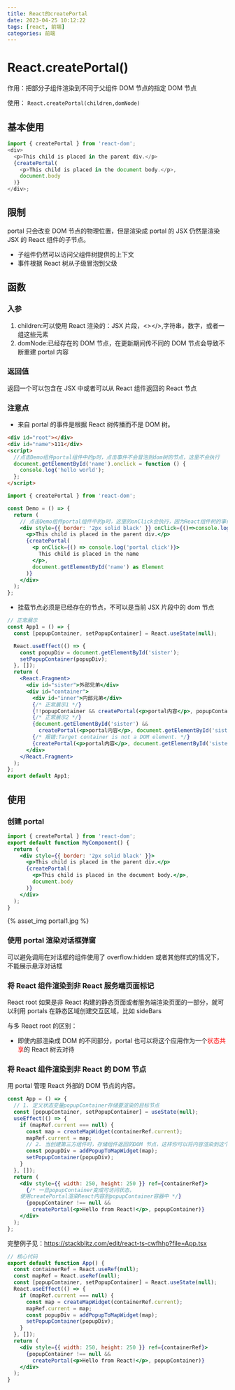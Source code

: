 ```yaml
---
title: React的createPortal
date: 2023-04-25 10:12:22
tags: [react, 前端]
categories: 前端
---
```


# React.createPortal()

作用：把部分子组件渲染到不同于父组件 DOM 节点的指定 DOM 节点

使用：
`React.createPortal(children,domNode)`

## 基本使用

```javascript
import { createPortal } from 'react-dom';
<div>
  <p>This child is placed in the parent div.</p>
  {createPortal(
    <p>This child is placed in the document body.</p>,
    document.body
  )}
</div>;
```

## 限制

portal 只会改变 DOM 节点的物理位置，但是渲染成 portal 的 JSX 仍然是渲染 JSX 的 React 组件的子节点。

- 子组件仍然可以访问父组件树提供的上下文
- 事件根据 React 树从子级冒泡到父级

## 函数

### 入参

1. children:可以使用 React 渲染的：JSX 片段，<></>,字符串，数字，或者一组这些元素
2. domNode:已经存在的 DOM 节点，在更新期间传不同的 DOM 节点会导致不断重建 portal 内容

### 返回值

返回一个可以包含在 JSX 中或者可以从 React 组件返回的 React 节点

### 注意点

- 来自 portal 的事件是根据 React 树传播而不是 DOM 树。

```html
<div id="root"></div>
<div id="name">111</div>
<script>
  //点击Demo组件portal组件中的p时，点击事件不会冒泡到dom树的节点，这里不会执行
  document.getElementById('name').onclick = function () {
    console.log('hello world');
  };
</script>
```

```jsx
import { createPortal } from 'react-dom';

const Demo = () => {
  return (
    // 点击Demo组件portal组件中的p时，这里的onClick会执行，因为React组件树的事件冒泡
    <div style={{ border: '2px solid black' }} onClick={()=>console.log("root div click")}>
      <p>This child is placed in the parent div.</p>
      {createPortal(
        <p onClick={() => console.log('portal click')}>
          This child is placed in the name
        </p>,
        document.getElementById('name') as Element
      )}
    </div>
  );
};
```

- 挂载节点必须是已经存在的节点，不可以是当前 JSX 片段中的 dom 节点

```jsx
// 正常展示
const App1 = () => {
  const [popupContainer, setPopupContainer] = React.useState(null);

  React.useEffect(() => {
    const popupDiv = document.getElementById('sister');
    setPopupContainer(popupDiv);
  }, []);
  return (
    <React.Fragment>
      <div id="sister">外部兄弟</div>
      <div id="container">
        <div id="inner">内部兄弟</div>
        {/* 正常展示1 */}
        {!!popupContainer && createPortal(<p>portal内容</p>, popupContainer)}
        {/* 正常展示2 */}
        {document.getElementById('sister') &&
          createPortal(<p>portal内容</p>, document.getElementById('sister'))}
        {/* 报错:Target container is not a DOM element. */}
        {createPortal(<p>portal内容</p>, document.getElementById('sister'))}
      </div>
    </React.Fragment>
  );
};
export default App1;
```

## 使用

### 创建 portal

```jsx
import { createPortal } from 'react-dom';
export default function MyComponent() {
  return (
    <div style={{ border: '2px solid black' }}>
      <p>This child is placed in the parent div.</p>
      {createPortal(
        <p>This child is placed in the document body.</p>,
        document.body
      )}
    </div>
  );
}
```

{% asset_img portal1.jpg %}

### 使用 portal 渲染对话框弹窗

可以避免调用在对话框的组件使用了 overflow:hidden 或者其他样式的情况下，不能展示悬浮对话框

### 将 React 组件渲染到非 React 服务端页面标记

React root 如果是非 React 构建的静态页面或者服务端渲染页面的一部分，就可以利用 portals 在静态区域创建交互区域，比如 sideBars

与多 React root 的区别：

- 即使内部渲染成 DOM 的不同部分，portal 也可以将这个应用作为一个<font color="red">状态共享</font>的 React 树去对待

### 将 React 组件渲染到非 React 的 DOM 节点

用 portal 管理 React 外部的 DOM 节点的内容。

```jsx
const App = () => {
  // 1. 定义状态变量popupContainer存储要渲染的目标节点
  const [popupContainer, setPopupContainer] = useState(null);
  useEffect(() => {
    if (mapRef.current === null) {
      const map = createMapWidget(containerRef.current);
      mapRef.current = map;
      // 2. 当创建第三方组件时，存储组件返回的DOM 节点，这样你可以将内容渲染到这个DOM节点
      const popupDiv = addPopupToMapWidget(map);
      setPopupContainer(popupDiv);
    }
  }, []);
  return (
    <div style={{ width: 250, height: 250 }} ref={containerRef}>
      {/* 一旦popupContainer变成可访问状态，
    使用createPortal渲染React内容到popupContainer容器中 */}
      {popupContainer !== null &&
        createPortal(<p>Hello from React!</p>, popupContainer)}
    </div>
  );
};
```

完整例子见：https://stackblitz.com/edit/react-ts-cwfhhp?file=App.tsx

```jsx
// 核心代码
export default function App() {
  const containerRef = React.useRef(null);
  const mapRef = React.useRef(null);
  const [popupContainer, setPopupContainer] = React.useState(null);
  React.useEffect(() => {
    if (mapRef.current === null) {
      const map = createMapWidget(containerRef.current);
      mapRef.current = map;
      const popupDiv = addPopupToMapWidget(map);
      setPopupContainer(popupDiv);
    }
  }, []);
  return (
    <div style={{ width: 250, height: 250 }} ref={containerRef}>
      {popupContainer !== null &&
        createPortal(<p>Hello from React!</p>, popupContainer)}
    </div>
  );
}
```
